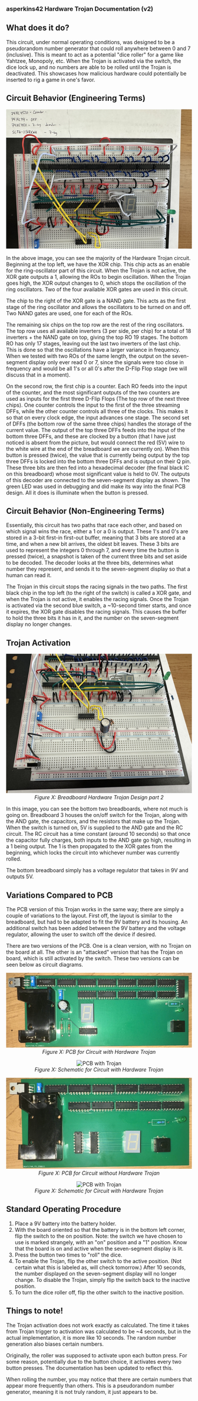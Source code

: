 ### asperkins42 Hardware Trojan Documentation (v2)

## What does it do?
This circuit, under normal operating conditions, was designed to be a pseudorandom number generator that could roll anywhere between 0 and 7 (inclusive). This is meant to act as a potential "dice roller" for a game like Yahtzee, Monopoly, etc. When the Trojan is activated via the switch, the dice lock up, and no numbers are able to be rolled until the Trojan is deactivated. This showcases how malicious hardware could potentially be inserted to rig a game in one's favor. 

## Circuit Behavior (Engineering Terms)
![alt text](images/asperkins42_hardwareTrojanImg1.jpg "HWT 1")

In the above image, you can see the majority of the Hardware Trojan circuit. 
Beginning at the top left, we have the XOR chip. This chip acts as an enable for the ring-oscillator part of this circuit. When the Trojan is not active, the XOR gate outputs a 1, allowing the ROs to begin oscillation. When the Trojan goes high, the XOR output changes to 0, which stops the oscillation of the ring oscillators. Two of the four available XOR gates are used in this circuit. 

The chip to the right of the XOR gate is a NAND gate. This acts as the first stage of the ring oscillator and allows the oscillators to be turned on and off. Two NAND gates are used, one for each of the ROs. 

The remaining six chips on the top row are the rest of the ring oscillators. The top row uses all available inverters (3 per side, per chip) for a total of 18 inverters + the NAND gate on top, giving the top RO 19 stages. The bottom RO has only 17 stages, leaving out the last two inverters of the last chip. This is done so that the oscillations have a larger variance in frequency. When we tested with two ROs of the same length, the output on the seven-segment display only ever read 0 or 7, since the signals were too close in frequency and would be all 1's or all 0's after the D-Flip Flop stage (we will discuss that in a moment).

On the second row, the first chip is a counter. Each RO feeds into the input of the counter, and the most significant outputs of the two counters are used as inputs for the first three D-Flip Flops (The top row of the next three chips). One counter controls the input to the first of the three streaming DFFs, while the other counter controls all three of the clocks. This makes it so that on every clock edge, the input advances one stage. The second set of DFFs (the bottom row of the same three chips) handles the storage of the current value. The output of the top three DFFs feeds into the input of the bottom three DFFs, and these are clocked by a button (that I have just noticed is absent from the picture, but would connect the red (5V) wire to the white wire at the end of the breadboard we are currently on). When this button is pressed (twice), the value that is currently being output by the top three DFFs is locked into the bottom three DFFs and is output on their Q pin. These three bits are then fed into a hexadecimal decoder (the final black IC on this breadboard) whose most significant value is held to 0V. The outputs of this decoder are connected to the seven-segment display as shown. The green LED was used in debugging and did make its way into the final PCB design. All it does is illuminate when the button is pressed. 

## Circuit Behavior (Non-Engineering Terms)
Essentially, this circuit has two paths that race each other, and based on which signal wins the race, either a 1 or a 0 is output. These 1's and 0's are stored in a 3-bit first-in first-out buffer, meaning that 3 bits are stored at a time, and when a new bit arrives, the oldest bit leaves. These 3 bits are used to represent the integers 0 through 7, and every time the button is pressed (twice), a snapshot is taken of the current three bits and set aside to be decoded. The decoder looks at the three bits, determines what number they represent, and sends it to the seven-segment display so that a human can read it. 

The Trojan in this circuit stops the racing signals in the two paths. The first black chip in the top left (to the right of the switch) is called a XOR gate, and when the Trojan is not active, it enables the racing signals. Once the Trojan is activated via the second blue switch, a ~10-second timer starts, and once it expires, the XOR gate disables the racing signals. This causes the buffer to hold the three bits it has in it, and the number on the seven-segment display no longer changes. 

## Trojan Activation 
<p align="center">
  <img src="images/asperkins42_hardwareTrojanImg2.jpg" alt="PCB with Trojan"/>
  <br>
  <em>Figure X: Breadboard Hardware Trojan Design part 2</em>
</p>

In this image, you can see the bottom two breadboards, where not much is going on. Breadboard 3 houses the on/off switch for the Trojan, along with the AND gate, the capacitors, and the resistors that make up the Trojan. When the switch is turned on, 5V is supplied to the AND gate and the RC circuit. The RC circuit has a time constant (around 10 seconds) so that once the capacitor fully charges, both inputs to the AND gate go high, resulting in a 1 being output. The 1 is then propagated to the XOR gates from the beginning, which locks the circuit into whichever number was currently rolled. 

The bottom breadboard simply has a voltage regulator that takes in 9V and outputs 5V. 

## Variations Compared to PCB

The PCB version of this Trojan works in the same way; there are simply a couple of variations to the layout. First off, the layout is similar to the breadboard, but had to be adapted to fit the 9V battery and its housing. An additional switch has been added between the 9V battery and the voltage regulator, allowing the user to switch off the device if desired. 

There are two versions of the PCB. One is a clean version, with no Trojan on the board at all. The other is an "attacked" version that has the Trojan on board, which is still activated by the switch. These two versions can be seen below as circuit diagrams. 

<p align="center">
  <img src="images/pcb_with_trojan.jpg" alt="PCB with Trojan"/>
  <br>
  <em>Figure X: PCB for Circuit with Hardware Trojan</em>
</p>

<p align="center">
  <img src="https://github.com/user-attachments/assets/e501f18c-8d8c-4568-84d2-62020a3dfbb5" alt="PCB with Trojan"/>
  <br>
  <em>Figure X: Schematic for Circuit with Hardware Trojan</em>
</p>

<p align="center">
  <img src="images/pcb_no_trojan.jpg" alt="PCB with Trojan"/>
  <br>
  <em>Figure X: PCB for Circuit without Hardware Trojan</em>
</p>

<p align="center">
  <img src="https://github.com/user-attachments/assets/09eebc1f-36c4-4ac4-921f-05c3371900c4" alt="PCB with Trojan"/>
  <br>
  <em>Figure X: Schematic for Circuit with Hardware Trojan</em>
</p>

## Standard Operating Procedure

1. Place a 9V battery into the battery holder.
2. With the board oriented so that the battery is in the bottom left corner, flip the switch to the on position. Note: the switch we have chosen to use is marked strangely, with an "on" position and a "1" position. Know that the board is on and active when the seven-segment display is lit. 
3. Press the button two times to "roll" the dice.
4. To enable the Trojan, flip the other switch to the active position. (Not certain what this is labeled as, will check tomorrow.) After 10 seconds, the number displayed on the seven-segment display will no longer change. To disable the Trojan, simply flip the switch back to the inactive position.
5. To turn the dice roller off, flip the other switch to the inactive position.
   

## Things to note!
The Trojan activation does not work exactly as calculated. The time it takes from Trojan trigger to activation was calculated to be ~4 seconds, but in the actual implementation, it is more like 10 seconds. The random number generation also biases certain numbers.

Originally, the roller was supposed to activate upon each button press. For some reason, potentially due to the button choice, it activates every two button presses. The documentation has been updated to reflect this. 

When rolling the number, you may notice that there are certain numbers that appear more frequently than others. This is a pseudorandom number generator, meaning it is not truly random, it just appears to be.
